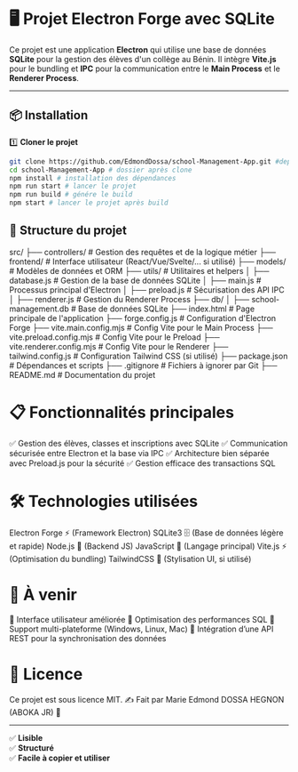 # 🖥️ Projet Electron Forge avec SQLite

Ce projet est une application **Electron** qui utilise une base de données **SQLite** pour la gestion des élèves d'un collège au Bénin. Il intègre **Vite.js** pour le bundling et **IPC** pour la communication entre le **Main Process** et le **Renderer Process**.

---

## 📦 Installation

1️⃣ **Cloner le projet**
   ```sh
   git clone https://github.com/EdmondDossa/school-Management-App.git #depot github
   cd school-Management-App # dossier après clone
   npm install # installation des dépendances
   npm run start # lancer le projet
   npm run build # génére le build
   npm start # lancer le projet après build
```
## 📂 Structure du projet

src/
├── controllers/        # Gestion des requêtes et de la logique métier
├── frontend/           # Interface utilisateur (React/Vue/Svelte/... si utilisé)
├── models/             # Modèles de données et ORM
├── utils/              # Utilitaires et helpers
│   ├── database.js     # Gestion de la base de données SQLite
│   ├── main.js         # Processus principal d'Electron
│   ├── preload.js      # Sécurisation des API IPC
│   ├── renderer.js     # Gestion du Renderer Process
├── db/
│   ├── school-management.db # Base de données SQLite
├── index.html          # Page principale de l'application
├── forge.config.js     # Configuration d'Electron Forge
├── vite.main.config.mjs  # Config Vite pour le Main Process
├── vite.preload.config.mjs  # Config Vite pour le Preload
├── vite.renderer.config.mjs  # Config Vite pour le Renderer
├── tailwind.config.js  # Configuration Tailwind CSS (si utilisé)
├── package.json        # Dépendances et scripts
├── .gitignore          # Fichiers à ignorer par Git
├── README.md           # Documentation du projet

# 📋 Fonctionnalités principales
✅ Gestion des élèves, classes et inscriptions avec SQLite
✅ Communication sécurisée entre Electron et la base via IPC
✅ Architecture bien séparée avec Preload.js pour la sécurité
✅ Gestion efficace des transactions SQL

# 🛠 Technologies utilisées

Electron Forge ⚡ (Framework Electron)
SQLite3 🗄️ (Base de données légère et rapide)
Node.js 🚀 (Backend JS)
JavaScript 📜 (Langage principal)
Vite.js ⚡ (Optimisation du bundling)
TailwindCSS 🎨 (Stylisation UI, si utilisé)

# 📌 À venir
🚀 Interface utilisateur améliorée
🚀 Optimisation des performances SQL
🚀 Support multi-plateforme (Windows, Linux, Mac)
🚀 Intégration d’une API REST pour la synchronisation des données

# 📝 Licence
Ce projet est sous licence MIT.
✍️ Fait par Marie Edmond DOSSA HEGNON (ABOKA JR) 🚀


---

✅ **Lisible**  
✅ **Structuré**  
✅ **Facile à copier et utiliser**  
